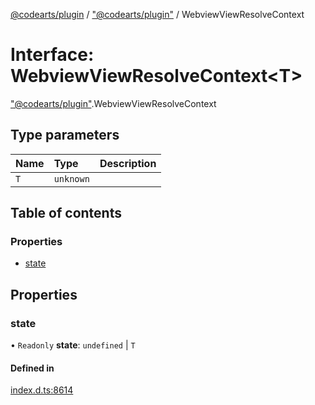 [@codearts/plugin](../README.md) / ["@codearts/plugin"](../modules/_codearts_plugin_.md) / WebviewViewResolveContext

# Interface: WebviewViewResolveContext<T\>

["@codearts/plugin"](../modules/_codearts_plugin_.md).WebviewViewResolveContext

## Type parameters

| Name | Type | Description |
| :------ | :------ | :------ |
| `T` | `unknown` |  |

## Table of contents

### Properties

- [state](codearts_plugin_.WebviewViewResolveContext.md#state)

## Properties

### state

• `Readonly` **state**: `undefined` \| `T`

#### Defined in

[index.d.ts:8614](https://github.com/huaweicloud/cloudide-plugin-api/blob/84e382d/index.d.ts#L8614)
